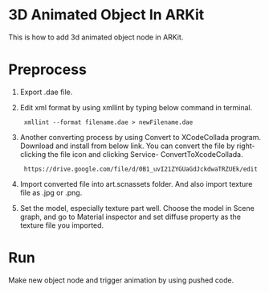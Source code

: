 # 3D Animated Object In ARKit
This is how to add 3d animated object node in ARKit.

# Preprocess
1. Export .dae file.

2. Edit xml format by using xmllint by typing below command in terminal.

        xmllint --format filename.dae > newFilename.dae

3. Another converting process by using Convert to XCodeCollada program.
Download and install from below link. You can convert the file by  right-clicking the file icon and 
clicking Service- ConvertToXcodeCollada.

        https://drive.google.com/file/d/0B1_uvI21ZYGUaGdJckdwaTRZUEk/edit

4. Import converted file into art.scnassets folder. And also import texture file as .jpg or .png.

5. Set the model, especially texture part well. 
Choose the model in Scene graph, and go to Material inspector and set diffuse property as the texture file you imported.

# Run
Make new object node and trigger animation by using pushed code.

